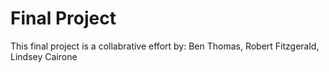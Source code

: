 # Final Project
This final project is a collabrative effort by: Ben Thomas, Robert Fitzgerald, Lindsey Cairone

